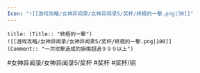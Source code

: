 ```yaml
---
Icon: "![[游戏攻略/女神异闻录/女神异闻录5/奖杯/終極的一擊.png|30]]"
---
```

```ad-common-bronze-trophy
title: (Title:: "終極的一擊")
![[游戏攻略/女神异闻录/女神异闻录5/奖杯/終極的一擊.png|100]]
(Comment:: "一次攻擊造成的損傷超過９９９以上")
```

#女神异闻录/女神异闻录5/奖杯 #奖杯 #奖杯/铜
